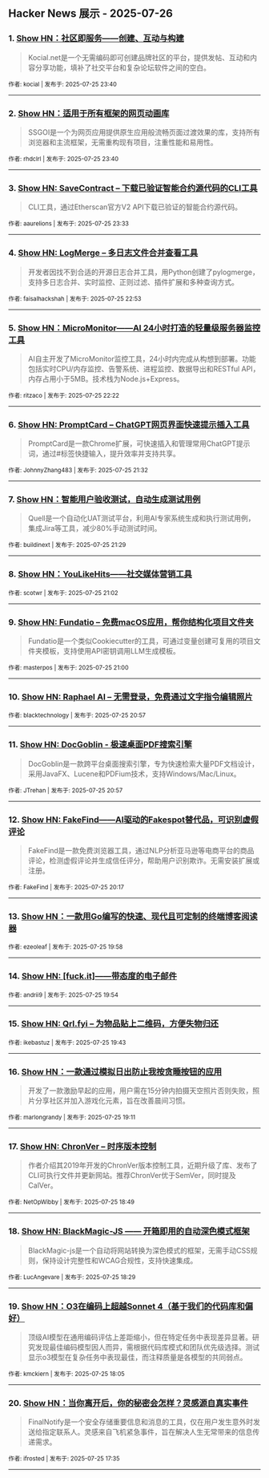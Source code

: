 ## Hacker News 展示 - 2025-07-26


### 1. [Show HN：社区即服务——创建、互动与构建](https://news.ycombinator.com/item?id=44689817)
> Kocial.net是一个无需编码即可创建品牌社区的平台，提供发帖、互动和内容分享功能，填补了社交平台和复杂论坛软件之间的空白。

<sub>作者: kocial | 发布于: 2025-07-25 23:40</sub>

---

### 2. [Show HN：适用于所有框架的网页动画库](https://news.ycombinator.com/item?id=44689814)
> SSGOI是一个为网页应用提供原生应用般流畅页面过渡效果的库，支持所有浏览器和主流框架，无需重构现有项目，注重性能和易用性。

<sub>作者: rhdclrl | 发布于: 2025-07-25 23:40</sub>

---

### 3. [Show HN: SaveContract – 下载已验证智能合约源代码的CLI工具](https://news.ycombinator.com/item?id=44689764)
> CLI工具，通过Etherscan官方V2 API下载已验证的智能合约源代码。

<sub>作者: aaurelions | 发布于: 2025-07-25 23:33</sub>

---

### 4. [Show HN: LogMerge – 多日志文件合并查看工具](https://news.ycombinator.com/item?id=44689454)
> 开发者因找不到合适的开源日志合并工具，用Python创建了pylogmerge，支持多日志合并、实时监控、正则过滤、插件扩展和多种查询方式。

<sub>作者: faisalhackshah | 发布于: 2025-07-25 22:53</sub>

---

### 5. [Show HN：MicroMonitor——AI 24小时打造的轻量级服务器监控工具](https://news.ycombinator.com/item?id=44689210)
> AI自主开发了MicroMonitor监控工具，24小时内完成从构想到部署。功能包括实时CPU/内存监控、告警系统、进程监控、数据导出和RESTful API，内存占用小于5MB。技术栈为Node.js+Express。

<sub>作者: ritzaco | 发布于: 2025-07-25 22:22</sub>

---

### 6. [Show HN: PromptCard – ChatGPT网页界面快速提示插入工具](https://news.ycombinator.com/item?id=44688740)
> PromptCard是一款Chrome扩展，可快速插入和管理常用ChatGPT提示词，通过#标签快捷输入，提升效率并支持共享。

<sub>作者: JohnnyZhang483 | 发布于: 2025-07-25 21:32</sub>

---

### 7. [Show HN：智能用户验收测试，自动生成测试用例](https://news.ycombinator.com/item?id=44688712)
> Quell是一个自动化UAT测试平台，利用AI专家系统生成和执行测试用例，集成Jira等工具，减少80%手动测试时间。

<sub>作者: buildinext | 发布于: 2025-07-25 21:29</sub>

---

### 8. [Show HN：YouLikeHits——社交媒体营销工具](https://news.ycombinator.com/item?id=44688441)

<sub>作者: scotwr | 发布于: 2025-07-25 21:02</sub>

---

### 9. [Show HN: Fundatio – 免费macOS应用，帮你结构化项目文件夹](https://news.ycombinator.com/item?id=44688413)
> Fundatio是一个类似Cookiecutter的工具，可通过变量创建可复用的项目文件夹模板，支持使用API密钥调用LLM生成模板。

<sub>作者: masterpos | 发布于: 2025-07-25 21:00</sub>

---

### 10. [Show HN: Raphael AI – 无需登录，免费通过文字指令编辑照片](https://news.ycombinator.com/item?id=44688376)

<sub>作者: blacktechnology | 发布于: 2025-07-25 20:57</sub>

---

### 11. [Show HN: DocGoblin - 极速桌面PDF搜索引擎](https://news.ycombinator.com/item?id=44688372)
> DocGoblin是一款跨平台桌面搜索引擎，专为快速检索大量PDF文档设计，采用JavaFX、Lucene和PDFium技术，支持Windows/Mac/Linux。

<sub>作者: JTrehan | 发布于: 2025-07-25 20:57</sub>

---

### 12. [Show HN: FakeFind——AI驱动的Fakespot替代品，可识别虚假评论](https://news.ycombinator.com/item?id=44687923)
> FakeFind是一款免费浏览器工具，通过NLP分析亚马逊等电商平台的商品评论，检测虚假评论并生成信任评分，帮助用户识别欺诈。无需安装扩展或注册。

<sub>作者: FakeFind | 发布于: 2025-07-25 20:17</sub>

---

### 13. [Show HN：一款用Go编写的快速、现代且可定制的终端博客阅读器](https://news.ycombinator.com/item?id=44687680)

<sub>作者: ezeoleaf | 发布于: 2025-07-25 19:58</sub>

---

### 14. [Show HN: [fuck.it]——带态度的电子邮件](https://news.ycombinator.com/item?id=44687631)

<sub>作者: andrii9 | 发布于: 2025-07-25 19:54</sub>

---

### 15. [Show HN: Qrl.fyi – 为物品贴上二维码，方便失物归还](https://news.ycombinator.com/item?id=44687493)

<sub>作者: ikebastuz | 发布于: 2025-07-25 19:43</sub>

---

### 16. [Show HN：一款通过模拟日出防止我按贪睡按钮的应用](https://news.ycombinator.com/item?id=44687109)
> 开发了一款激励早起的应用，用户需在15分钟内拍摄天空照片否则失败，照片分享社区并加入游戏化元素，旨在改善晨间习惯。

<sub>作者: marlongrandy | 发布于: 2025-07-25 19:11</sub>

---

### 17. [Show HN: ChronVer – 时序版本控制](https://news.ycombinator.com/item?id=44686802)
> 作者介绍其2019年开发的ChronVer版本控制工具，近期升级了库、发布了CLI可执行文件并更新网站。推荐ChronVer优于SemVer，同时提及CalVer。

<sub>作者: NetOpWibby | 发布于: 2025-07-25 18:49</sub>

---

### 18. [Show HN: BlackMagic-JS —— 开箱即用的自动深色模式框架](https://news.ycombinator.com/item?id=44686558)
> BlackMagic-js是一个自动将网站转换为深色模式的框架，无需手动CSS规则，保持设计完整性和WCAG合规性，支持快速集成。

<sub>作者: LucAngevare | 发布于: 2025-07-25 18:29</sub>

---

### 19. [Show HN：O3在编码上超越Sonnet 4（基于我们的代码库和偏好）](https://news.ycombinator.com/item?id=44686247)
> 顶级AI模型在通用编码评估上差距缩小，但在特定任务中表现差异显著。研究发现最佳编码模型因人而异，需根据代码库模式和团队优先级选择。测试显示o3模型在复杂任务中表现最佳，而注释质量是各模型的共同弱点。

<sub>作者: kmckiern | 发布于: 2025-07-25 18:05</sub>

---

### 20. [Show HN：当你离开后，你的秘密会怎样？灵感源自真实事件](https://news.ycombinator.com/item?id=44685870)
> FinalNotify是一个安全存储重要信息和消息的工具，仅在用户发生意外时发送给指定联系人。灵感来自飞机紧急事件，旨在解决人生无常带来的信息传递需求。

<sub>作者: ifrosted | 发布于: 2025-07-25 17:35</sub>

---
